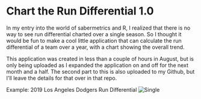 # Chart the Run Differential 1.0

In my entry into the world of sabermetrics and R, I realized that there is no way to see run differential charted over a single season. So I thought it would be fun to make a cool little application that can calculate the run differential of a team over a year, with a chart showing the overall trend. 

This application was created in less than a couple of hours in August, but is only being uploaded as I expanded the application on and off for  the next month and a half. The second part to this is also uploaded to my Github, but I'll leave the details for that over in that repo.

Example: 2019 Los Angeles Dodgers Run Differential
![Single](https://user-images.githubusercontent.com/65614069/148473627-b0ec7b65-9870-4f01-a52b-bce1f9c451d4.png)
